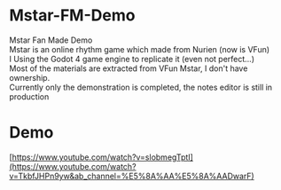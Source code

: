# Mstar-FM-Demo
Mstar Fan Made Demo<br>
Mstar is an online rhythm game which made from Nurien (now is VFun)<br>
I Using the Godot 4 game engine to replicate it (even not perfect...)<br>
Most of the materials are extracted from VFun Mstar, I don't have ownership.<br>
Currently only the demonstration is completed, the notes editor is still in production

# Demo
[https://www.youtube.com/watch?v=slobmegTptI](https://www.youtube.com/watch?v=TkbfJHPn9yw&ab_channel=%E5%8A%AA%E5%8A%AADwarF)
